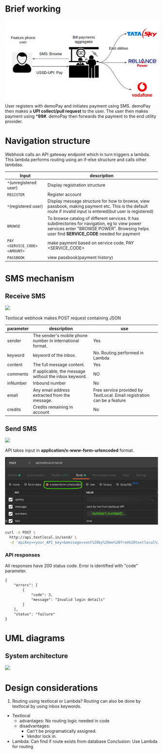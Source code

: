 # Brief working
![](images/2020-02-07-14-36-34.png)
User registers with demoPay and initiates payment using SMS. demoPay then makes a **UPI collect/pull request** to the user. The user then makes payment using ***99#**. demoPay then forwards the payment to the end utility provider.

# Navigation structure
Webhook calls an API gateway endpoint which in turn triggers a lambda. This lambda performs routing using an if-else structure and calls other lambdas.

| Input                             | description                                                                                                                                                                                 |
|-----------------------------------|---------------------------------------------------------------------------------------------------------------------------------------------------------------------------------------------|
| ```*```(unregistered user)        | Display registration structure                                                                                                                                                              |
| ```REGISTER```                    | Register account                                                                                                                                                                            |
| ```*```(registered user)          | Display message structure for how to browse, view passbook, making payment etc. This is the default route if invalid input is entered(but user is registered)                               |
| ```BROWSE```                      | To browse catalog of different services. It has subdirectories for navigation, eg to view power services enter "BROWSE POWER". Browsing helps user find **SERVICE_CODE** needed for payment |
| ```PAY <SERVICE_CODE> <AMOUNT>``` | make payment based on service code. PAY <SERVICE_CODE> <AMOUNT>                                                                                                                             |
| ```PASSBOOK```                    | view passbook(payment history)                                                                                                                                                              |

# SMS mechanism
## Receive SMS
![](https://www.lucidchart.com/publicSegments/view/e0595a0b-ae20-4024-9f02-22b986662ae9/image.png)

Textlocal webhook makes POST request containing JSON

| parameter | description                                               | use                                                                     |
|-----------|-----------------------------------------------------------|-------------------------------------------------------------------------|
| sender    | The sender's mobile phone number in international format. | Yes                                                                     |
| keyword   | keyword of the inbox.                                     | No. Routing performed in Lambda                                         |
| content   | The full message content.                                 | Yes                                                                     |
| comments  | If applicable, the message without the inbox keyword.     | NO                                                                      |
| inNumber  | Inbound number                                            | No                                                                      |
| email     | Any email address extracted from the message.             | Free service provided by TextLocal. Email registration can be a feature |
| credits   | Credits remaining in account                              | No                                                                      |

## Send SMS
![](https://www.lucidchart.com/publicSegments/view/07ac2265-3dfa-443b-9385-9e5f62c70d33/image.png)

API takes input in **application/x-www-form-urlencoded** format.

![](images/send_SMS_postman.png)



```sh
curl -X POST \
  http://api.textlocal.in/send/ \
  -d 'apiKey=<your_API_key>&message=sent%20by%20me%20from%20textlocal%20API&numbers=<phone_numbers_separated_by_commas>&test=true'
```

### API responses
All responses have 200 status code. Error is identified with "code" parameter.
```
{
    "errors": [
        {
            "code": 3,
            "message": "Invalid login details"
        }
    ],
    "status": "failure"
}
```

# UML diagrams
## System architecture
![](https://www.lucidchart.com/publicSegments/view/c319d3a5-bfa4-4292-8e0d-5bff5af5c075/image.png)

# Design considerations
1. Routing using textlocal or Lambda? Routing can also be done by textlocal by using inbox keywords.
- Textlocal 
    - advantages: No routing logic needed in code
    - disadvantages:
        - Can't be programatically assigned.
        - Vendor lock in.
- Lambda: Can find if route exists from database
Conclusion: Use Lambda for routing